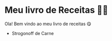 # Meu livro de Receitas :woman_cook:

Ola! Bem vindo ao meu livro de receitas :yum:

- Strogonoff de Carne
